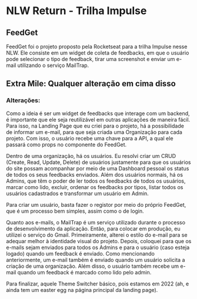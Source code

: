 # NLW Return - Trilha Impulse

## FeedGet

FeedGet foi o projeto proposto pela Rocketseat para a trilha Impulse nesse NLW. Ele consiste em um widget de coleta de feedbacks, em que o usuário pode selecionar o tipo de feedback, tirar uma screenshot e enviar um e-mail utilizando o serviço MailTrap.

## Extra Mile: Qualquer alteração em cima disso

### Alterações:

Como a ideia é ser um widget de feedbacks que interage com um backend, é importante que ele seja reutilizável em outras aplicações de maneira fácil. Para isso, na Landing Page que eu criei para o projeto, há a possibilidade de informar um e-mail, para que seja criada uma Organização para cada projeto. Com isso, o usuário recebe uma chave para a API, a qual ele passará como props no componente do FeedGet.

Dentro de uma organização, há os usuários. Eu resolvi criar um CRUD (Create, Read, Update, Delete) de usuários justamente para que os usuários do site possam acompanhar por meio de uma Dashboard pessoal os status de todos os seus feedbacks enviados. Além dos usuários normais, há os Admins, que têm o poder de ler todos os feedbacks de todos os usuários, marcar como lido, excluir, ordenar os feedbacks por tipos, listar todos os usuários cadastrados e transformar um usuário em Admin. 

Para criar um usuário, basta fazer o registor por meio do próprio FeedGet, que é um processo bem simples, assim como o de login.

Quanto aos e-mails, o MailTrap é um serviço utilizado durante o processo de desenvolvimento da aplicação. Então, para colocar em produção, eu utilizei o serviço do Gmail. Primeiramente, alterei o estilo do e-mail para se adequar melhor à identidade visual do projeto. Depois, coloquei para que os e-mails sejam enviados para todos os Admins e para o usuário (caso esteja logado) quando um feedback é enviado. Como mencionando anteriormente, um e-mail também é enviado quando um usuário solicita  a criação de uma organização. Além disso, o usuário também recebe um e-mail quando um feedback é marcado como lido pelo admin.

Para finalizar, aquele Theme Switcher básico, pois estamos em 2022 (ah, e ainda tem um easter egg na página principal da landing page).
